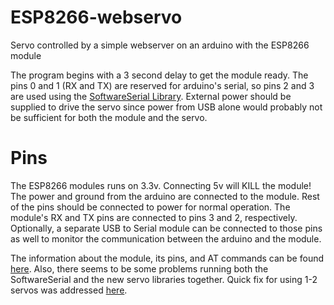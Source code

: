 # ESP8266-webservo
Servo controlled by a simple webserver on an arduino with the ESP8266 module

The program begins with a 3 second delay to get the module ready. The pins 0 and 1 (RX and TX) are reserved for arduino's serial, so pins 2 and 3 are used using the [SoftwareSerial Library](http://arduino.cc/en/Reference/SoftwareSerial).
External power should be supplied to drive the servo since power from USB alone would probably not be sufficient for both the module and the servo.


Pins
=======
The ESP8266 modules runs on 3.3v. Connecting 5v will KILL the module! The power and ground from the arduino are connected to the module.
Rest of the pins should be connected to power for normal operation.
The module's RX and TX pins are connected to pins 3 and 2, respectively. Optionally, a separate USB to Serial module can be connected to those pins as well to monitor the communication between the arduino and the module.

The information about the module, its pins, and AT commands can be found [here](https://nurdspace.nl/ESP8266).
Also, there seems to be some problems running both the SoftwareSerial and the new servo libraries together. Quick fix for using 1-2 servos was addressed [here](http://forum.arduino.cc/index.php?topic=28456.0).
